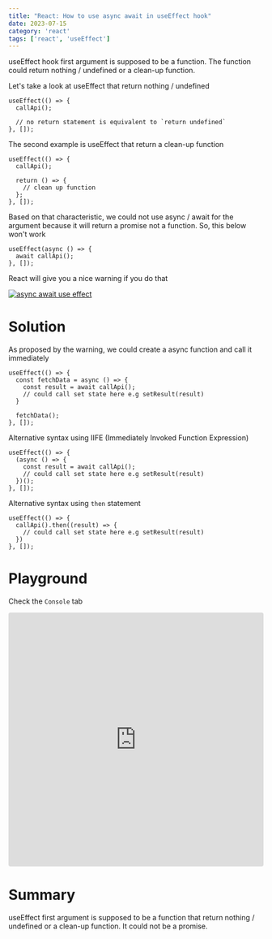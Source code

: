 ```yaml
---
title: "React: How to use async await in useEffect hook"
date: 2023-07-15
category: 'react'
tags: ['react', 'useEffect']
---
```


useEffect hook first argument is supposed to be a function. The function could return nothing / undefined or a clean-up function.

Let's take a look at useEffect that return nothing / undefined

```tsx
useEffect(() => {
  callApi();

  // no return statement is equivalent to `return undefined`
}, []);
```

The second example is useEffect that return a clean-up function

```tsx
useEffect(() => {
  callApi();

  return () => {
    // clean up function
  };
}, []);
```

Based on that characteristic, we could not use async / await for the argument because it will return a promise not a function.
So, this below won't work

```tsx
useEffect(async () => {
  await callApi();
}, []);
```

React will give you a nice warning if you do that

[![async await use effect](/images/2023/async-await-use-effect.jpg)](/images/2023/async-await-use-effect.jpg "async await use effect")


# Solution

As proposed by the warning, we could create a async function and call it immediately

```tsx
useEffect(() => {
  const fetchData = async () => {
    const result = await callApi();
    // could call set state here e.g setResult(result)
  }

  fetchData();
}, []);
```

Alternative syntax using IIFE (Immediately Invoked Function Expression)

```tsx
useEffect(() => {
  (async () => {
    const result = await callApi();
    // could call set state here e.g setResult(result)
  })();
}, []);
```

Alternative syntax using `then` statement

```tsx
useEffect(() => {
  callApi().then((result) => {
    // could call set state here e.g setResult(result)
  })
}, []);
```

# Playground

Check the `Console` tab

<iframe src="https://codesandbox.io/embed/useeffect-async-await-issue-5hdtxx?fontsize=14&hidenavigation=1&theme=dark"
  style="width:100%; height:500px; border:0; border-radius: 4px; overflow:hidden;"
  title="useEffect-async-await-issue"
  allow="accelerometer; ambient-light-sensor; camera; encrypted-media; geolocation; gyroscope; hid; microphone; midi; payment; usb; vr; xr-spatial-tracking"
  sandbox="allow-forms allow-modals allow-popups allow-presentation allow-same-origin allow-scripts"
></iframe>

# Summary

useEffect first argument is supposed to be a function that return nothing / undefined or a clean-up function. It could not be a promise.
